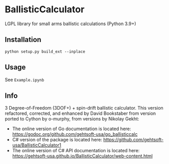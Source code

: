 # BallisticCalculator
LGPL library for small arms ballistic calculations (Python 3.9+)

Installation
------------
```python setup.py build_ext --inplace```

Usage
------------
See ```Example.ipynb```


Info
-----
3 Degree-of-Freedom (3DOF+) + spin-drift ballistic calculator.  This version refactored, corrected, and enhanced by David Bookstaber
from version ported to Cython by o-murphy, from versions by Nikolay Gekht:

* The online version of Go documentation is located here: https://godoc.org/github.com/gehtsoft-usa/go_ballisticcalc
* C# version of the package is located here: https://github.com/gehtsoft-usa/BallisticCalculator1
* The online version of C# API documentation is located here: https://gehtsoft-usa.github.io/BallisticCalculator/web-content.html
